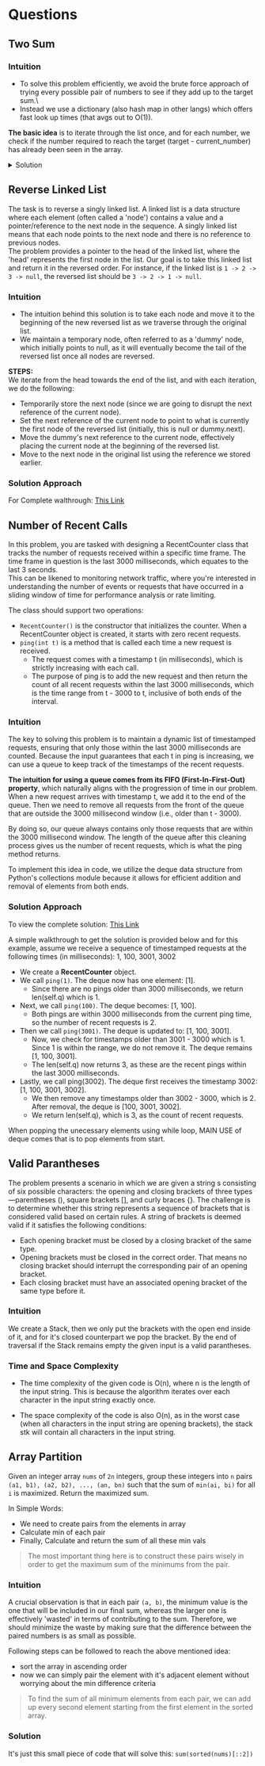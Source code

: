 # Questions 



## Two Sum 

### Intuition

- To solve this problem efficiently, we avoid the brute force approach of trying every possible pair of numbers to see if they add up to the target sum.\
- Instead we use a dictionary (also hash map in other langs) which offers fast look up times (that avgs out to O(1)).

**The basic idea** is to iterate through the list once, and for each number, we check if the number required to reach the target (target - current_number) has already been seen in the array.

<details><summary>Solution</summary>


### Solution Approach

- Initialize an empty hash table (dictionary in Python dialect), we'll call it m.

- Iterate over the nums array, enumerating both the value x and its index i. Enumeration provides a convenient way of getting both the value and the index without additional overhead.

- For every value x, calculate its complement y by subtracting x from target (y = target - x).

- Check if y is present as a key in the hash table. 
  - If it is found, it means we had already seen the necessary pair earlier in the array. We then retrieve m[y], which is the index of y we had stored, and return a list containing the indices of y and x ([m[y], i]). This satisfies the requirement as their sum is equal to the target.

  - If y is not in the hash table, add the current value x along with its index i to the hash table (m[x] = i). This stores x for future reference if we later come across its complement y.

### Code 

```python 
mydict = {}  # {key: index}
    for i in range(0, len(nums)):
        if (target-nums[i]) in mydict:
            return [i, mydict[target-nums[i]]]
        
        mydict[nums[i]] = i
```
</details>


## Reverse Linked List

The task is to reverse a singly linked list. A linked list is a data structure where each element (often called a 'node') contains a value and a pointer/reference to the next node in the sequence. A singly linked list means that each node points to the next node and there is no reference to previous nodes. \
The problem provides a pointer to the head of the linked list, where the 'head' represents the first node in the list. Our goal is to take this linked list and return it in the reversed order. For instance, if the linked list is `1 -> 2 -> 3 -> null`, the reversed list should be `3 -> 2 -> 1 -> null`.

### Intuition 

- The intuition behind this solution is to take each node and move it to the beginning of the new reversed list as we traverse through the original list. 
- We maintain a temporary node, often referred to as a 'dummy' node, which initially points to null, as it will eventually become the tail of the reversed list once all nodes are reversed.

**STEPS:**\
We iterate from the head towards the end of the list, and with each iteration, we do the following:

- Temporarily store the next node (since we are going to disrupt the next reference of the current node).
- Set the next reference of the current node to point to what is currently the first node of the reversed list (initially, this is null or dummy.next).
- Move the dummy's next reference to the current node, effectively placing the current node at the beginning of the reversed list.
- Move to the next node in the original list using the reference we stored earlier.


### Solution Approach

For Complete walthrough: [This Link](https://algo.monster/liteproblems/206)

## Number of Recent Calls

In this problem, you are tasked with designing a RecentCounter class that tracks the number of requests received within a specific time frame. The time frame in question is the last 3000 milliseconds, which equates to the last 3 seconds. \
This can be likened to monitoring network traffic, where you're interested in understanding the number of events or requests that have occurred in a sliding window of time for performance analysis or rate limiting.

The class should support two operations:

- `RecentCounter()` is the constructor that initializes the counter. When a RecentCounter object is created, it starts with zero recent requests.
- `ping(int t)` is a method that is called each time a new request is received. 
  - The request comes with a timestamp t (in milliseconds), which is strictly increasing with each call. 
  - The purpose of ping is to add the new request and then return the count of all recent requests within the last 3000 milliseconds, which is the time range from t - 3000 to t, inclusive of both ends of the interval.


### Intuition

The key to solving this problem is to maintain a dynamic list of timestamped requests, ensuring that only those within the last 3000 milliseconds are counted. Because the input guarantees that each t in ping is increasing, we can use a queue to keep track of the timestamps of the recent requests.

**The intuition for using a queue comes from its FIFO (First-In-First-Out) property**, which naturally aligns with the progression of time in our problem. When a new request arrives with timestamp t, we add it to the end of the queue. Then we need to remove all requests from the front of the queue that are outside the 3000 millisecond window (i.e., older than t - 3000).

By doing so, our queue always contains only those requests that are within the 3000 millisecond window. The length of the queue after this cleaning process gives us the number of recent requests, which is what the ping method returns.

To implement this idea in code, we utilize the deque data structure from Python's collections module because it allows for efficient addition and removal of elements from both ends.

### Solution Approach

To view the complete solution: [This Link](https://algo.monster/liteproblems/933)

A simple walkthrough to get the solution is provided below and for this example, assume we receive a sequence of timestamped requests at the following times (in milliseconds): 1, 100, 3001, 3002

- We create a **RecentCounter** object.
- We call `ping(1)`. The deque now has one element: [1].
  - Since there are no pings older than 3000 milliseconds, we return len(self.q) which is 1.
- Next, we call `ping(100)`. The deque becomes: [1, 100].
  - Both pings are within 3000 milliseconds from the current ping time, so the number of recent requests is 2.
- Then we call `ping(3001)`. The deque is updated to: [1, 100, 3001].
  - Now, we check for timestamps older than 3001 - 3000 which is 1. Since 1 is within the range, we do not remove it. The deque remains [1, 100, 3001].
  - The len(self.q) now returns 3, as these are the recent pings within the last 3000 milliseconds.
- Lastly, we call ping(3002). The deque first receives the timestamp 3002: [1, 100, 3001, 3002].
  - We then remove any timestamps older than 3002 - 3000, which is 2. After removal, the deque is [100, 3001, 3002].
  - We return len(self.q), which is 3, as the count of recent requests.


When popping the unecessary elements using while loop, MAIN USE of deque comes that is to pop elements from start.

## Valid Parantheses

The problem presents a scenario in which we are given a string s consisting of six possible characters: the opening and closing brackets of three types—parentheses (), square brackets [], and curly braces {}. The challenge is to determine whether this string represents a sequence of brackets that is considered valid based on certain rules. A string of brackets is deemed valid if it satisfies the following conditions:

- Each opening bracket must be closed by a closing bracket of the same type.
- Opening brackets must be closed in the correct order. That means no closing bracket should interrupt the corresponding pair of an opening bracket.
- Each closing bracket must have an associated opening bracket of the same type before it.

### Intuition

We create a Stack, then we only put the brackets with the open end inside of it, and for it's closed counterpart we pop the bracket. By the end of traversal if the Stack remains empty the given input is a valid parantheses.

### Time and Space Complexity

- The time complexity of the given code is O(n), where n is the length of the input string. This is because the algorithm iterates over each character in the input string exactly once.

- The space complexity of the code is also O(n), as in the worst case (when all characters in the input string are opening brackets), the stack stk will contain all characters in the input string.


## Array Partition

Given an integer array `nums` of `2n` integers, group these integers into `n` pairs `(a1, b1), (a2, b2), ..., (an, bn)` such that the sum of `min(ai, bi)` for all `i` is maximized. Return the maximized sum.

In Simple Words:
- We need to create pairs from the elements in array
- Calculate min of each pair
- Finally, Calculate and return the sum of all these min vals 

> The most important thing here is to construct these pairs wisely in order to get the maximum sum of the minimums from the pair.

### Intuition 

A crucial observation is that in each pair `(a, b)`, the minimum value is the one that will be included in our final sum, whereas the larger one is effectively 'wasted' in terms of contributing to the sum. Therefore, we should minimize the waste by making sure that the difference between the paired numbers is as small as possible.

Following steps can be followed to reach the above mentioned idea:

- sort the array in ascending order
- now we can simply pair the element with it's adjacent element without worrying about the min difference criteria 

> To find the sum of all minimum elements from each pair, we can add up every second element starting from the first element in the sorted array.

### Solution 

It's just this small piece of code that will solve this: `sum(sorted(nums)[::2])`